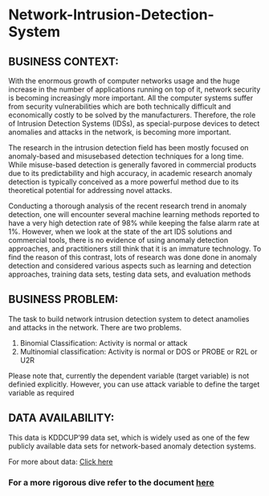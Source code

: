 # Network-Intrusion-Detection-System
## BUSINESS CONTEXT:
With the enormous growth of computer networks usage and the huge increase in the number of
applications running on top of it, network security is becoming increasingly more important. All
the computer systems suffer from security vulnerabilities which are both technically difficult and
economically costly to be solved by the manufacturers. Therefore, the role of Intrusion Detection
Systems (IDSs), as special-purpose devices to detect anomalies and attacks in the network, is
becoming more important.

The research in the intrusion detection field has been mostly focused on anomaly-based and
misusebased detection techniques for a long time. While misuse-based detection is generally
favored in commercial products due to its predictability and high accuracy, in academic research
anomaly detection is typically conceived as a more powerful method due to its theoretical
potential for addressing novel attacks.

Conducting a thorough analysis of the recent research trend in anomaly detection, one will
encounter several machine learning methods reported to have a very high detection rate of 98%
while keeping the false alarm rate at 1%. However, when we look at the state of the art IDS
solutions and commercial tools, there is no evidence of using anomaly detection approaches, and
practitioners still think that it is an immature technology. To find the reason of this contrast, lots
of research was done done in anomaly detection and considered various aspects such as learning
and detection approaches, training data sets, testing data sets, and evaluation methods

## BUSINESS PROBLEM:
The task to build network intrusion detection system to detect anamolies and attacks in the
network. There are two problems.

1. Binomial Classification: Activity is normal or attack
2. Multinomial classification: Activity is normal or DOS or PROBE or R2L or U2R

Please note that, currently the dependent variable (target variable) is not definied explicitly.
However, you can use attack variable to define the target variable as required

## DATA AVAILABILITY:
This data is KDDCUP’99 data set, which is widely used as one of the few publicly available data sets
for network-based anomaly detection systems.

For more about data: [Click here](http://www.unb.ca/cic/datasets/nsl.html)

### For a more rigorous dive refer to the document [here](https://github.com/roderick0411/Network-Intrusion-Detection-System/blob/main/Hints%20for%20Final%20Projects%20%20-%20Network%20Intrusion%20Detection.pdf)
